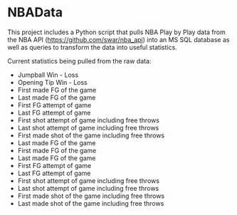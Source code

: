 # NBAData
This project includes a Python script that pulls NBA Play by Play data from the NBA API (https://github.com/swar/nba_api) into an MS SQL database as well as queries to transform the data into useful statistics.

Current statistics being pulled from the raw data:

- Jumpball Win - Loss
- Opening Tip Win - Loss
- First made FG of the game
- Last made FG of the game
- First FG attempt of game
- Last FG attempt of game
- First shot attempt of game including free throws
- Last shot attempt of game including free throws
- First made shot of the game including free throws
- Last made FG of the game
- First made FG of the game
- Last made FG of the game
- First FG attempt of game
- Last FG attempt of game
- First shot attempt of game including free throws
- Last shot attempt of game including free throws
- First made shot of the game including free throws
- Last made shot of the game including free throws

